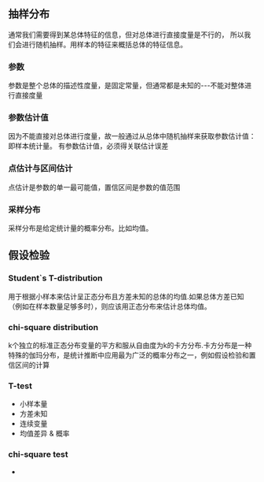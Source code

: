 ## 抽样分布
通常我们需要得到某总体特征的信息，但对总体进行直接度量是不行的， 所以我们会进行随机抽样。用样本的特征来概括总体的特征信息。
### 参数
参数是整个总体的描述性度量，是固定常量，但通常都是未知的---不能对整体进行直接度量
### 参数估计值
因为不能直接对总体进行度量，故一般通过从总体中随机抽样来获取参数估计值：即样本统计量。 有参数估计值，必须得关联估计误差
### 点估计与区间估计
点估计是参数的单一最可能值，置信区间是参数的值范围
### 采样分布
采样分布是给定统计量的概率分布。比如均值。

## 假设检验
### Student`s T-distribution
用于根据小样本来估计呈正态分布且方差未知的总体的均值.如果总体方差已知（例如在样本数量足够多时），则应该用正态分布来估计总体均值。
### chi-square distribution
k个独立的标准正态分布变量的平方和服从自由度为k的卡方分布.卡方分布是一种特殊的伽玛分布，是统计推断中应用最为广泛的概率分布之一，例如假设检验和置信区间的计算

### T-test
- 小样本量
- 方差未知
- 连续变量
- 均值差异 & 概率
### chi-square test
- 
